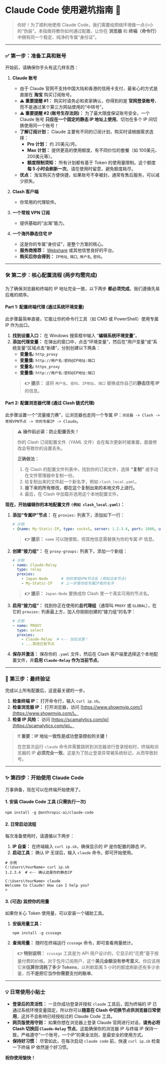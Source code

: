 # Claude Code 使用避坑指南 🚀

> 你好！为了顺利地使用 Claude Code，我们需要给网络环境做一点小小的“伪装”。本指南将教你如何通过配置，让你在 **浏览器** 和 **终端（命令行）** 中拥有同一个稳定、纯净的专属“身份证”。

---

### ✅ **第一步：准备工具和账号**

开始前，请确保你手头有这几样东西：

1.  **Claude 账号**
    -   由于 Claude 官网不支持中国大陆和香港的信用卡支付，最省心的方式是直接在 **淘宝** 购买订阅账号。
    -   **⚠️ 重要提醒 #1：** 购买时请务必和卖家确认，你得到的是 **官网登录账号**，而不是通过某个第三方网站使用的“中转号”。
    -   **⚠️ 重要提醒 #2 (账号生存法则)：** 为了最大限度保证账号安全，一个 Claude 账号 **只应在一个固定的静态 IP 地址上使用**。切勿在多个 IP 间切换使用同一个账号！
    -   **了解订阅计划：** Claude 主要有不同的订阅计划，购买时请根据需求选择：
        -   **Pro 计划：** 约 20美元/月。
        -   **Max 计划：** 提供更高的使用额度，有不同价位的套餐（如 100美元、200美元等）。
        -   **额度限制须知：** 所有计划都有基于 Token 的使用量限制。这个额度 **每 5 小时会刷新一次**。请在使用时留意，避免额度耗尽。
    -   **优点：** 淘宝购买方便快捷，如果账号不幸被封，通常有售后服务，可以减少损失。

2.  **Clash 客户端**
    -   你常用的代理软件。

3.  **一个常规 VPN 订阅**
    -   提供基础的“出海”能力。

4.  **一个海外静态住宅 IP**
    -   这是你的专属“身份证”，是整个方案的核心。
    -   **服务商推荐：** [Webshare](https://www.webshare.io/) 或其他信誉良好的平台。
    -   **购买后你会得到：** `IP地址`, `端口`, `用户名`, `密码`。

---

### 🛠️ **第二步：核心配置流程 (两步均需完成)**

为了确保浏览器和终端的 IP 地址完全一致，以下两步 **都必须完成**。我们遵循先易后难的顺序。

#### **Part 1: 配置终端代理 (通过系统环境变量)**

此步骤最简单直接，它能让你的命令行工具（如 CMD 或 PowerShell）使用专属 IP 作为出口。

1.  **找到设置入口：** 在 Windows 搜索框中输入 “**编辑系统环境变量**”。
2.  **添加代理变量：** 在弹出的窗口中，点击“环境变量”，然后在“用户变量”或“系统变量”区域点击“新建”，分别创建以下两条：
    -   **变量名:** `http_proxy`
    -   **变量值:** `http://用户名:密码@IP地址:端口`
    -   **变量名:** `https_proxy`
    -   **变量值:** `http://用户名:密码@IP地址:端口`
    > **👉 提示：** 请将 `用户名`、`密码`、`IP地址`、`端口` 替换成你自己的**静态住宅 IP** 的信息。

#### **Part 2: 配置浏览器代理 (通过 Clash 链式代理)**

此步骤设置一个“流量接力赛”，让浏览器也走同一个专属 IP：`浏览器 -> Clash -> 常规VPN节点 -> 你的专属IP -> Claude`。

> **⚠️ 操作前必读：防止配置丢失！**
>
> 你的 Clash 订阅配置文件（YAML 文件）会在每次更新时被重置，直接修改会导致你的设置丢失。
>
> **正确做法：**
> 1.  在 Clash 的配置文件列表中，找到你的订阅文件，选择 **“复制”** 或手动在文件管理器中复制一份。
> 2.  给复制出来的文件起一个新名字，例如 `clash_local.yaml`。
> 3.  **接下来的所有修改，都在这个复制出来的本地文件上进行。**
> 4.  最后，在 Clash 中加载并选用这个本地配置文件。

**现在，开始编辑你的本地配置文件 `(例如 clash_local.yaml)`：**

1.  **添加“专属IP”节点：**
    在 `proxies:` 列表下，添加如下一行：
    ```yaml
    # 示例
    - {name: My-Static-IP, type: socks5, server: 1.2.3.4, port: 1080, username: user, password: pass, udp: true}
    ```
    > **👉 提示：** `name` 可以随便取，但其他信息需替换为你的专属 IP 信息。

2.  **创建“接力组”：**
    在 `proxy-groups:` 列表下，添加一个新组：
    ```yaml
    # 示例
    - name: Claude-Relay
      type: relay
      proxies:
        - Japan-Node      # 你的常规VPN节点名 (例如日本节点)
        - My-Static-IP    # 上一步里你给专属IP取的名字
    ```
    > **👉 提示：** `Japan-Node` 要换成你 Clash 里一个真实可用的节点名。

3.  **启用“接力组”：**
    找到你正在使用的**总代理组**（通常叫 `PROXY` 或 `GLOBAL`），在它的 `proxies:` 列表最上方，加入你刚刚创建的“接力组”的名字：
    ```yaml
    # 示例
    - name: PROXY
      type: select
      proxies:
        - Claude-Relay  # <-- 加在这里！
        - ...其他已有节点
    ```

4.  **保存并激活：**
    保存你的 `.yaml` 文件，然后在 Clash 客户端里选择这个本地配置文件，并**启用 `Claude-Relay` 作为当前节点**。

---

### 🚨 **第三步：最终验证**

完成以上所有配置后，这是最关键的一步。

1.  **检查终端 IP：** 打开命令行，输入 `curl ip.sb`。
2.  **检查浏览器 IP：** 打开浏览器，访问 [https://www.showmyip.com/](https://www.showmyip.com/)。
3.  **检查 IP 风险：** 访问 [https://scamalytics.com/ip](https://scamalytics.com/ip)。

> **‼️ 重要：IP 地址一致性是成功登录授权的关键！**
>
> 在您首次运行 `claude` 命令并需要跳转到浏览器进行登录授权时，终端和浏览器的 IP **必须完全一致**。这是为了防止登录异常被系统标记，从而导致封号。

---

### ✨ **第四步：开始使用 Claude Code**

万事俱备，现在可以在终端开始使用了。

#### **1. 安装 Claude Code 工具 (只需执行一次)**
```shell
npm install -g @anthropic-ai/claude-code
```

#### **2. 日常启动流程**
每次准备使用时，请遵循以下两步：
1.  **IP 自查：** 在终端输入 `curl ip.sb`，确保显示的 IP 是你配置的静态 IP。
2.  **启动工具：** 确认 IP 无误后，输入 `claude` 命令，即可开始使用。
```shell
# 示例
C:\Users\YourName> curl ip.sb
1.2.3.4  # <-- 确认这是你的静态IP

C:\Users\YourName> claude
Welcome to Claude! How can I help you?
>
```

#### **3. (可选) 监控你的用量**
如果你关心 Token 使用量，可以安装一个辅助工具。
1.  **安装用量工具：**
    ```shell
    npm install -g ccusage
    ```
2.  **查询用量：**
    随时在终端运行 `ccusage` 命令，即可查看用量统计。
> **👉 特别说明：**
> `ccusage` 工具是为 API 用户设计的，它显示的“花费”基于按量付费的价格。对于包月订阅用户，这个**美元金额没有参考意义**。你应该用它来**估算你消耗了多少 Tokens**，以判断距离 5 小时的额度刷新还有多少余量，而**不是把它当作你需要支付的账单**。

---

### 💡 **日常使用小贴士**

-   **登录后的灵活性：**
    一旦你成功登录并授权 `claude` 工具后，因为终端的 IP 已通过系统环境变量固定，所以你可以**随意在 Clash 中切换节点供浏览器日常使用**，这并不会影响已经授权过的 Claude Code 工具。
-   **网页版使用守则：**
    如果你想在浏览器上登录 Claude 官网进行对话，**请务必将 Clash 切换回 `Claude-Relay` 节点**。这能确保你的浏览器 IP 与终端 IP 保持一致，严格遵守“一个账号，一个IP”的黄金法则，是最安全的使用方式。
-   **保持好习惯：**
    尽管如此，在每次启动 `claude code` 前，快速 `curl ip.sb` 检查一下终端 IP 依然是个好习惯。

**祝你使用愉快！**
